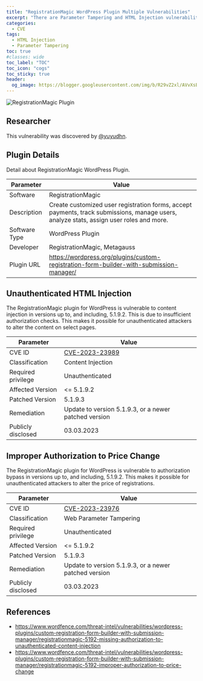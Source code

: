 ```yaml
---
title: "RegistrationMagic WordPress Plugin Multiple Vulnerabilities"
excerpt: "There are Parameter Tampering and HTML Injection vulnerabilities in the RegistrationMagic WordPress Plugin version 5.1.9.2 and earlier."
categories:
  - CVE
tags:
  - HTML Injection
  - Parameter Tampering
toc: true
#classes: wide
toc_label: "TOC"
toc_icon: "cogs"
toc_sticky: true
header:
  og_image: https://blogger.googleusercontent.com/img/b/R29vZ2xl/AVvXsEgetDlVNGWTAnoXQx401dbLdAiI06sHtQhzETRFyUJdVNfGF0vITm2OgC6IgeqVtNRJcTSgNpSX-PzEEtJWuqDum7E4oAxtkwib_Jiqhbf_onEg8gSVXWHiR814ynK97y-Zzl_i4p69y1TAkEo-oUGaPdcQ2-d1kIrB8kaC_nGVb6Ckgy5IkWstyDUuOA/s632
---
```


![RegistrationMagic Plugin](https://blogger.googleusercontent.com/img/b/R29vZ2xl/AVvXsEgetDlVNGWTAnoXQx401dbLdAiI06sHtQhzETRFyUJdVNfGF0vITm2OgC6IgeqVtNRJcTSgNpSX-PzEEtJWuqDum7E4oAxtkwib_Jiqhbf_onEg8gSVXWHiR814ynK97y-Zzl_i4p69y1TAkEo-oUGaPdcQ2-d1kIrB8kaC_nGVb6Ckgy5IkWstyDUuOA/s632)

## Researcher
This vulnerability was discovered by [@yuyudhn](https://github.com/yuyudhn).

## Plugin Details
Detail about RegistrationMagic WordPress Plugin.

| Parameter   | Value |
| ------------| ------------|
| Software | RegistrationMagic |
| Description | Create customized user registration forms, accept payments, track submissions, manage users, analyze stats, assign user roles and more. |
| Software Type	 | WordPress Plugin |
| Developer | RegistrationMagic, Metagauss |
| Plugin URL | https://wordpress.org/plugins/custom-registration-form-builder-with-submission-manager/ |

## Unauthenticated HTML Injection
The RegistrationMagic plugin for WordPress is vulnerable to content injection in versions up to, and including, 5.1.9.2. This is due to insufficient authorization checks. This makes it possible for unauthenticated attackers to alter the content on select pages.

| Parameter   | Value |
| ------------| ------------|
| CVE ID | [CVE-2023-23989](https://www.cve.org/CVERecord?id=CVE-2023-23989) |
| Classification | Content Injection |
| Required privilege | Unauthenticated |
| Affected Version | <= 5.1.9.2 |
| Patched Version	| 5.1.9.3 |
| Remediation | Update to version 5.1.9.3, or a newer patched version |
| Publicly disclosed | 03.03.2023 |

## Improper Authorization to Price Change
The RegistrationMagic plugin for WordPress is vulnerable to authorization bypass in versions up to, and including, 5.1.9.2. This makes it possible for unauthenticated attackers to alter the price of registrations.

| Parameter   | Value |
| ------------| ------------|
| CVE ID | [CVE-2023-23976](https://www.cve.org/CVERecord?id=CVE-2023-23976) |
| Classification | Web Parameter Tampering |
| Required privilege | Unauthenticated |
| Affected Version | <= 5.1.9.2 |
| Patched Version	| 5.1.9.3 |
| Remediation | Update to version 5.1.9.3, or a newer patched version |
| Publicly disclosed | 03.03.2023 |

## References
- https://www.wordfence.com/threat-intel/vulnerabilities/wordpress-plugins/custom-registration-form-builder-with-submission-manager/registrationmagic-5192-missing-authorization-to-unauthenticated-content-injection
- https://www.wordfence.com/threat-intel/vulnerabilities/wordpress-plugins/custom-registration-form-builder-with-submission-manager/registrationmagic-5192-improper-authorization-to-price-change